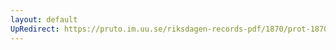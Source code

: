 ```yaml
---
layout: default
UpRedirect: https://pruto.im.uu.se/riksdagen-records-pdf/1870/prot-1870--fk--128.pdf
---
```

